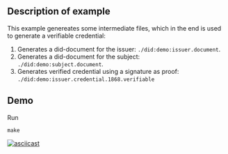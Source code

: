 ## Description of example

This example genereates some intermediate files, which in the end is used to generate a verifiable credential:

1. Generates a did-document for the issuer: `./did:demo:issuer.document`.
2. Generates a did-document for the subject: `./did:demo:subject.document`.
3. Generates verified credential using a signature as proof: `./did:demo:issuer.credential.1868.verifiable`

## Demo

Run

```
make
```

[![asciicast](https://asciinema.org/a/GHk1vkDL3mOUBJjSzLNAkGOer.svg)](https://asciinema.org/a/GHk1vkDL3mOUBJjSzLNAkGOer)
